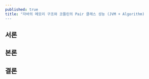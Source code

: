 ```yaml
---
published: true
title: "자바의 메모리 구조와 코틀린의 Pair 클래스 성능 (JVM + Algorithm)
---
```


## 서론


## 본론


## 결론
